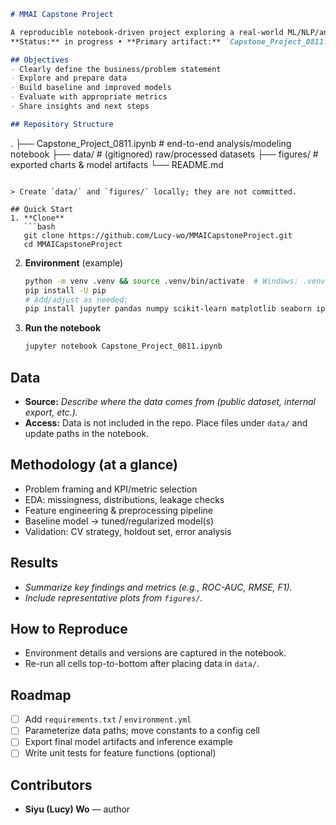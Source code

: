 ```markdown
# MMAI Capstone Project

A reproducible notebook-driven project exploring a real-world ML/NLP/analytics problem (MMAI program capstone).  
**Status:** in progress • **Primary artifact:** `Capstone_Project_0811.ipynb`

## Objectives
- Clearly define the business/problem statement
- Explore and prepare data
- Build baseline and improved models
- Evaluate with appropriate metrics
- Share insights and next steps

## Repository Structure
```

.
├── Capstone\_Project\_0811.ipynb   # end-to-end analysis/modeling notebook
├── data/                         # (gitignored) raw/processed datasets
├── figures/                      # exported charts & model artifacts
└── README.md

````

> Create `data/` and `figures/` locally; they are not committed.

## Quick Start
1. **Clone**
   ```bash
   git clone https://github.com/Lucy-wo/MMAICapstoneProject.git
   cd MMAICapstoneProject
````

2. **Environment** (example)

   ```bash
   python -m venv .venv && source .venv/bin/activate  # Windows: .venv\Scripts\activate
   pip install -U pip
   # Add/adjust as needed:
   pip install jupyter pandas numpy scikit-learn matplotlib seaborn ipywidgets
   ```
3. **Run the notebook**

   ```bash
   jupyter notebook Capstone_Project_0811.ipynb
   ```

## Data

* **Source:** *Describe where the data comes from (public dataset, internal export, etc.).*
* **Access:** Data is not included in the repo. Place files under `data/` and update paths in the notebook.

## Methodology (at a glance)

* Problem framing and KPI/metric selection
* EDA: missingness, distributions, leakage checks
* Feature engineering & preprocessing pipeline
* Baseline model → tuned/regularized model(s)
* Validation: CV strategy, holdout set, error analysis

## Results

* *Summarize key findings and metrics (e.g., ROC-AUC, RMSE, F1).*
* *Include representative plots from `figures/`.*

## How to Reproduce

* Environment details and versions are captured in the notebook.
* Re-run all cells top-to-bottom after placing data in `data/`.

## Roadmap

* [ ] Add `requirements.txt` / `environment.yml`
* [ ] Parameterize data paths; move constants to a config cell
* [ ] Export final model artifacts and inference example
* [ ] Write unit tests for feature functions (optional)

## Contributors

* **Siyu (Lucy) Wo** — author

```



